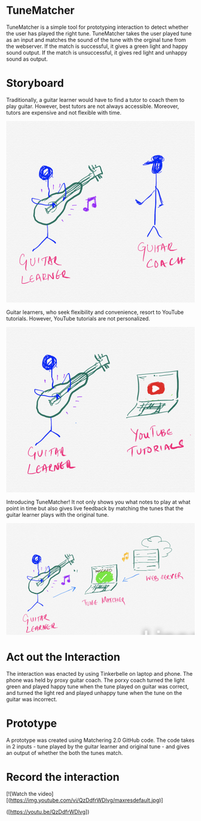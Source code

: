 # TuneMatcher

TuneMatcher is a simple tool for prototyping interaction to detect whether the user has played the right tune. TuneMatcher takes the user played tune as an input and matches the sound of the tune with the orginal tune from the webserver. If the match is successful, it gives a green light and happy sound output. If the match is unsuccessful, it gives red light and unhappy sound as output.

# Storyboard

Traditionally, a guitar learner would have to find a tutor to coach them to play guitar. However, best tutors are not always accessible. Moreover, tutors are expensive and not flexible with time.

<img src="/imgs/In-person Learning.png" alt="system diagram" width="720"/>

Guitar learners, who seek flexibility and convenience, resort to YouTube tutorials. However, YouTube tutorials are not personalized.

<img src="/imgs/Online Learning.png" alt="system diagram" width="720"/>

Introducing TuneMatcher! It not only shows you what notes to play at what point in time but also gives live feedback by matching the tunes that the guitar learner plays with the original tune.

<img src="/imgs/TuneMatcher Envi.png" alt="system diagram" width="1080"/>

# Act out the Interaction

The interaction was enacted by using Tinkerbelle on laptop and phone. The phone was held by proxy guitar coach. The porxy coach turned the light green and played happy tune when the tune played on guitar was correct, and turned the light red and played unhappy tune when the tune on the guitar was incorrect.

# Prototype

A prototype was created using Matchering 2.0 GitHub code. The code takes in 2 inputs - tune played by the guitar learner and original tune - and gives an output of whether the both the tunes match.

# Record the interaction

[![Watch the video][(https://img.youtube.com/vi/QzDdfrWDlvg/maxresdefault.jpg)]

([https://youtu.be/QzDdfrWDlvg])

